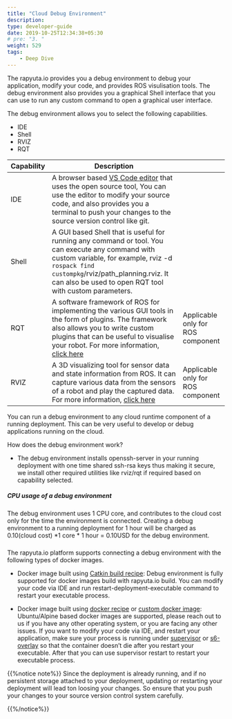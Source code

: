 ```yaml
---
title: "Cloud Debug Environment"
description:
type: developer-guide
date: 2019-10-25T12:34:38+05:30
# pre: "3. "
weight: 529
tags:
    - Deep Dive
---
```

The rapyuta.io provides you a debug environment to debug your application, modify your code, and provides ROS visulisation tools. The debug environment also provides you a graphical Shell interface that you can use to run any custom command to open a graphical user interface.

The debug environment allows you to select the following capabilities.

* IDE
* Shell
* RVIZ
* RQT

| Capability  | Description | |
| -------------- | ----------- | ---- |
| IDE |  A browser based [VS Code editor](https://github.com/cdr/code-server) that uses the open source tool, You can use the editor to modify your source code, and also provides you a terminal to push your changes to the source version control like git.| |
| Shell | A GUI based Shell that is useful for running any command or tool. You can execute any command with custom variable, for example, rviz -d `rospack find custompkg`/rviz/path_planning.rviz. It can also be used to open RQT tool with custom parameters.| |
| RQT | A software framework of ROS for implementing the various GUI tools in the form of plugins. The framework also allows you to write custom plugins that can be useful to visualise your robot. For more information, [click here](http://wiki.ros.org/rqt) |  Applicable only for ROS component|
| RVIZ | A 3D visualizing tool for sensor data and state information from ROS. It can capture various data from the sensors of a robot and play the captured data. For more information, [click here](http://wiki.ros.org/rviz)|  Applicable only for ROS component |

You can run a debug environment to any cloud runtime component of a running deployment. This can be very useful to develop or debug applications running on the cloud.  

How does the debug environment work?

* The debug environment installs openssh-server in your running deployment with one time shared ssh-rsa keys thus making it secure, we install other required utilities like  rviz/rqt if required based on capability selected.

##### CPU usage of a debug environment

The debug environment uses 1 CPU core, and contributes to the cloud cost only for the time the environment is connected. Creating a debug environment to a running deployment for 1 hour will be charged as 0.10(cloud cost) *1 core * 1 hour = 0.10USD for the debug environment.


##### 
The rapyuta.io platform supports connecting a debug environment with the following types of docker images.

* Docker image built using [Catkin build recipe](): Debug environment is fully supported for docker images build with rapyuta.io build. You can modify your code via IDE and run restart-deployment-executable command to restart your executable process.

* Docker image built using [docker recipe]() or [custom docker image](): Ubuntu/Alpine based docker images are supported, please reach out to us if you have any other operating system, or you are facing any other issues. If you want to modify your code via IDE, and restart your application, make sure your process is running under [supervisor](http://supervisord.org/) or [s6-overlay](https://github.com/just-containers/s6-overlay) so that the container doesn’t die after you restart your executable. After that you can use supervisor restart to restart your executable process.

{{%notice note%}}
Since the deployment is already running, and if no persistent storage attached to your deployment, updating  or restarting your deployment will lead ton loosing your changes. So ensure that you push your changes to your source version control system carefully.

{{%/notice%}}
